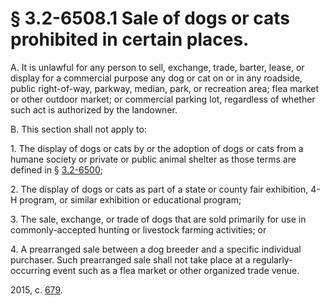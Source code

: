 # § 3.2-6508.1 Sale of dogs or cats prohibited in certain places.

<p>A. It is unlawful for any person to sell, exchange, trade, barter, lease, or display for a commercial purpose any dog or cat on or in any roadside, public right-of-way, parkway, median, park, or recreation area; flea market or other outdoor market; or commercial parking lot, regardless of whether such act is authorized by the landowner.</p><p>B. This section shall not apply to:</p><p>1. The display of dogs or cats by or the adoption of dogs or cats from a humane society or private or public animal shelter as those terms are defined in § <a href='http://law.lis.virginia.gov/vacode/3.2-6500/'>3.2-6500</a>;</p><p>2. The display of dogs or cats as part of a state or county fair exhibition, 4-H program, or similar exhibition or educational program;</p><p>3. The sale, exchange, or trade of dogs that are sold primarily for use in commonly-accepted hunting or livestock farming activities; or</p><p>4. A prearranged sale between a dog breeder and a specific individual purchaser. Such prearranged sale shall not take place at a regularly-occurring event such as a flea market or other organized trade venue.</p><p>2015, c. <a href='http://lis.virginia.gov/cgi-bin/legp604.exe?151+ful+CHAP0679'>679</a>.</p>